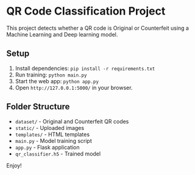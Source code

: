 # QR Code Classification Project

This project detects whether a QR code is Original or Counterfeit using a Machine Learning and Deep learning model.

## Setup
1. Install dependencies: `pip install -r requirements.txt`
2. Run training: `python main.py`
3. Start the web app: `python app.py`
4. Open `http://127.0.0.1:5000/` in your browser.

## Folder Structure
- `dataset/` - Original and Counterfeit QR codes
- `static/` - Uploaded images
- `templates/` - HTML templates
- `main.py` - Model training script
- `app.py` - Flask application
- `qr_classifier.h5` - Trained model

Enjoy!
